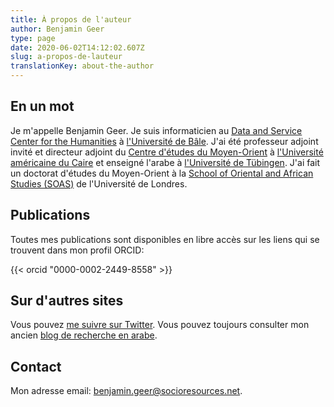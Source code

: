 ```yaml
---
title: À propos de l'auteur
author: Benjamin Geer
type: page
date: 2020-06-02T14:12:02.607Z
slug: a-propos-de-lauteur
translationKey: about-the-author
---
```


## En un mot

Je m'appelle Benjamin Geer. Je suis informaticien au [Data and
Service Center for the Humanities](https://dasch.swiss) à [l'Université de
Bâle](http://www.unibas.ch). J'ai été professeur adjoint invité et directeur
adjoint du [Centre d'études du
Moyen-Orient](http://www.aucegypt.edu/GAPP/mesc/Pages/default.aspx) à
[l'Université américaine du Caire](http://www.aucegypt.edu) et enseigné l'arabe
à [l'Université de Tübingen](http://www.uni-tuebingen.de). J'ai fait un doctorat
d'études du Moyen-Orient à la [School of Oriental and African Studies
(SOAS)](http://www.soas.ac.uk/) de l'Université de Londres.

## Publications

Toutes mes publications sont disponibles en libre accès sur les liens
qui se trouvent dans mon profil ORCID:

{{< orcid "0000-0002-2449-8558" >}}

## Sur d'autres sites

Vous pouvez [me suivre sur Twitter](http://twitter.com/benjamingeer). Vous
pouvez toujours consulter mon ancien [blog de recherche en
arabe](http://benjamingeer.blogspot.com).

## Contact

Mon adresse email:
[benjamin.geer@socioresources.net](mailto:benjamin.geer@socioresources.net).

